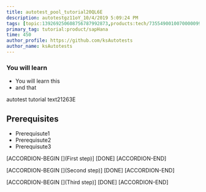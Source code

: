 ```yaml
---
title: autotest_pool_tutorial20QL6E
description: autotestgz11oY_10/4/2019 5:09:24 PM
tags: [topic:139269250608756787992873,products:tech/73554900100700000996,tutorial:experience/advanced]
primary_tag: tutorial:product/sapHana
time: 450
author_profile: https://github.com/ksAutotests
author_name: ksAutotests
---
```

### You will learn
- You will learn this
- and that

autotest tutorial text21263E

## Prerequisites
- Prerequisute1
- Prerequisute2
- Prerequisute3

[ACCORDION-BEGIN [](First step)]
[DONE]
[ACCORDION-END]

[ACCORDION-BEGIN [](Second step)]
[DONE]
[ACCORDION-END]

[ACCORDION-BEGIN [](Third step)]
[DONE]
[ACCORDION-END]

